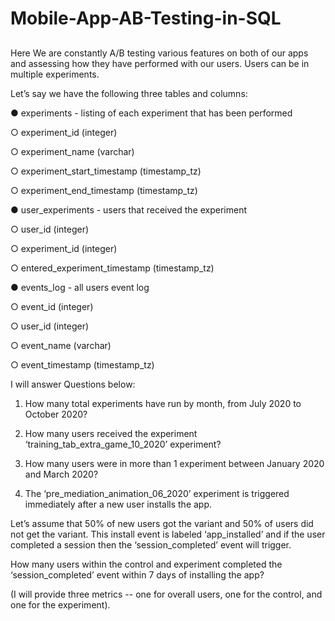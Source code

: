 # Mobile-App-AB-Testing-in-SQL

##

Here We are constantly A/B testing various features on both of our apps and assessing how they have performed with our users. Users can be in multiple experiments.

Let’s say we have the following three tables and columns:

● experiments​ - listing of each experiment that has been performed

○ experiment_id (integer)

○ experiment_name (varchar)

○ experiment_start_timestamp (timestamp_tz)

○ experiment_end_timestamp (timestamp_tz)

● user_experiments​ - users that received the experiment

○ user_id (integer)

○ experiment_id (integer)

○ entered_experiment_timestamp (timestamp_tz)

● events_log​ - all users event log

○ event_id (integer)

○ user_id (integer)

○ event_name (varchar)

○ event_timestamp (timestamp_tz)

I will answer Questions below:

1. How many total experiments have run by month, from July 2020 to October 2020?

2. How many users received the experiment ​‘training_tab_extra_game_10_2020’​ experiment?

3. How many users were in more than 1 experiment between January 2020 and March 2020?

4. The ​‘pre_mediation_animation_06_2020’​ experiment is triggered immediately after a new user installs the app. 

Let’s assume that 50% of new users got the variant and 50% of users did not get the variant. This install event is labeled ​‘app_installed’ a​ nd if the user completed a session then the​ ‘session_completed’​ event will trigger.

How many users within the control and experiment completed the ​‘session_completed’ event within 7 days of installing the app? 

(I will provide three metrics -- one for overall users, one for the control, and one for the experiment).
